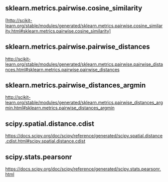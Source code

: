 ## sklearn.metrics.pairwise.cosine_similarity
[http://scikit-learn.org/stable/modules/generated/sklearn.metrics.pairwise.cosine_similarity.html#sklearn.metrics.pairwise.cosine_similarity]

## sklearn.metrics.pairwise.pairwise_distances
http://scikit-learn.org/stable/modules/generated/sklearn.metrics.pairwise.pairwise_distances.html#sklearn.metrics.pairwise.pairwise_distances

## sklearn.metrics.pairwise_distances_argmin
http://scikit-learn.org/stable/modules/generated/sklearn.metrics.pairwise_distances_argmin.html#sklearn.metrics.pairwise_distances_argmin

## scipy.spatial.distance.cdist
https://docs.scipy.org/doc/scipy/reference/generated/scipy.spatial.distance.cdist.html#scipy.spatial.distance.cdist

## scipy.stats.pearsonr
https://docs.scipy.org/doc/scipy/reference/generated/scipy.stats.pearsonr.html

